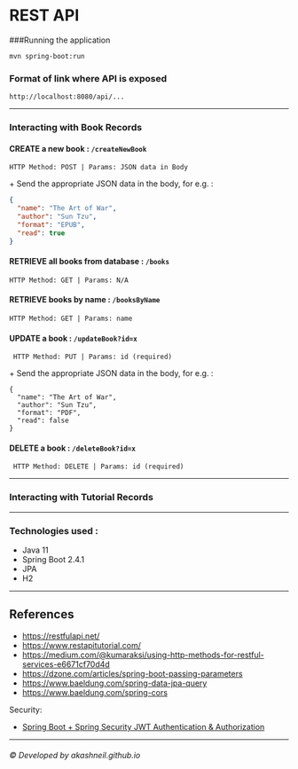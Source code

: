 # REST API

###Running the application

```
mvn spring-boot:run
```

### Format of link where API is exposed

```
http://localhost:8080/api/...
```
---
### Interacting with Book Records

#### CREATE a new book : ``/createNewBook``

``
HTTP Method: POST | Params: JSON data in Body
``

\+ Send the appropriate JSON data in the body, for e.g. :
 
```json
{
  "name": "The Art of War",
  "author": "Sun Tzu", 
  "format": "EPUB",
  "read": true
}
```

#### RETRIEVE all books from database : ``/books``

``
HTTP Method: GET | Params: N/A
``
#### RETRIEVE books by name : ``/booksByName``

``
HTTP Method: GET | Params: name
``

#### UPDATE a book : `` /updateBook?id=x ``

`` HTTP Method: PUT | Params: id (required)``

\+ Send the appropriate JSON data in the body, for e.g. :

```
{
  "name": "The Art of War",
  "author": "Sun Tzu", 
  "format": "PDF",
  "read": false
}
```

#### DELETE a book : `` /deleteBook?id=x ``

`` HTTP Method: DELETE | Params: id (required)``

---
### Interacting with Tutorial Records

---

### Technologies used : 
- Java 11
- Spring Boot 2.4.1 
- JPA 
- H2
---

## References

- https://restfulapi.net/
- https://www.restapitutorial.com/
- https://medium.com/@kumaraksi/using-http-methods-for-restful-services-e6671cf70d4d
- https://dzone.com/articles/spring-boot-passing-parameters
- https://www.baeldung.com/spring-data-jpa-query
- https://www.baeldung.com/spring-cors

Security:
- [Spring Boot + Spring Security JWT Authentication & Authorization](https://bezkoder.com/spring-boot-jwt-authentication/)

---

###### © Developed by akashneil.github.io